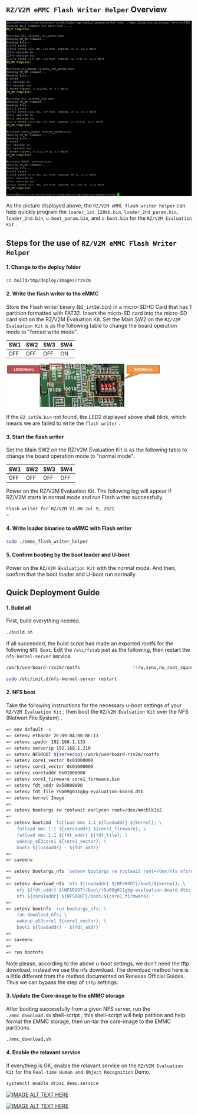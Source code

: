 ## `RZ/V2M eMMC Flash Writer Helper` Overview

<img src="/assets/emmc_flash_writer_helper.png" />

As the picture displayed above, the `RZ/V2M eMMC flash writer helper` can help quickly program the `loader_1st_128kb.bin`, `loader_2nd_param.bin`, `loader_2nd.bin`, `u-boot_param.bin`, and `u-boot.bin` for the `RZ/V2M Evaluation Kit` . 

## Steps for the use of `RZ/V2M eMMC Flash Writer Helper`

#### 1. Change to the deploy folder
```bash
cd build/tmp/deploy/images/rzv2m
```

#### 2. Write the flash writer to the eMMC
Store the Flash writer binary (`B2_intSW.bin`) in a micro-SDHC Card that has 1 partition formatted with FAT32.
Insert the micro-SD card into the micro-SD card slot on the RZ/V2M Evaluation Kit.
Set the Main SW2 on the `RZ/V2M Evaluation Kit` is as the following table to change the board operation mode to "forced write mode".

|  SW1  |  SW2  |  SW3  |  SW4  |
| ----- | ----- | ----- | ----- |
|  OFF  |  OFF  |  OFF  |  ON   |

<img src="/assets/sw2.png" width=420 height=120 /> <P>

If the `B2_intSW.bin` not found, the LED2 displayed above shall blink, which means we are failed to write the `flash writer` . 

#### 3. Start the flash writer
Set the Main SW2 on the RZ/V2M Evaluation Kit is as the following table to change the board operation mode to "normal mode".

|  SW1  |  SW2  |  SW3  |  SW4  |
| ----- | ----- | ----- | ----- |
|  OFF  |  OFF  |  OFF  |  OFF  |

Power on the RZ/V2M Evaluation Kit. The following log will appear if RZ/V2M starts in normal mode and run Flash writer successfully.

```bash
Flash writer for RZ/V2M V1.00 Jul 9, 2021
>
```

#### 4. Write loader binaries to eMMC with Flash writer

```bash
sudo ./emmc_flash_writer_helper
```

#### 5. Confirm booting by the boot loader and U-boot
Power on the `RZ/V2M Evaluation Kit` with the normal mode. And then, confirm that the boot loader and U-boot run normally. 


## Quick Deployment Guide

#### 1. Build all
First, build everything needed. 

```bash
./build.sh
```
If all succeeded, the build script had made an exported rootfs for the following `NFS Boot`. Edit the `/etc/fstab` just as the following, then restart the `nfs-kernel-server` service. 

```bash
/work/userboard-rzv2m/rootfs                    *(rw,sync,no_root_squash,no_subtree_check)
```
```bash
sudo /etc/init.d/nfs-kernel-server restart
```

#### 2. NFS boot

Take the following instructions for the necessary u-boot settings of your `RZ/V2M Evaluation Kit` ; then boot the `RZ/V2M Evaluation Kit` over the NFS (Networt File System) .  

```bash
=> env default -a
=> setenv ethaddr 2E:09:0A:00:BE:11
=> setenv ipaddr 192.168.1.133
=> setenv serverip 192.168.1.210
=> setenv NFSROOT ${serverip}:/work/userboard-rzv2m/rootfs
=> setenv core1_vector 0x01000000
=> setenv core1_vector 0x01000000
=> setenv core1addr 0x01000000
=> setenv core1_firmware core1_firmware.bin
=> setenv fdt_addr 0x58000000
=> setenv fdt_file r9a09g011gbg-evaluation-board.dtb
=> setenv kernel Image
=> 
=> setenv bootargs rw rootwait earlycon root=/dev/mmcblk1p2
=> 
=> setenv bootcmd 'fatload mmc 1:1 ${loadaddr} ${kernel}; \
	fatload mmc 1:1 ${core1addr} ${core1_firmware}; \
	fatload mmc 1:1 ${fdt_addr} ${fdt_file}; \
	wakeup_a53core1 ${core1_vector}; \
	booti ${loadaddr} - ${fdt_addr}'
=> 
=> saveenv
```
```bash
=> setenv bootargs_nfs 'setenv bootargs rw rootwait root=/dev/nfs nfsroot=${NFSROOT},nfsvers=3 ip=dhcp'
=> 
=> setenv download_nfs 'nfs ${loadaddr} ${NFSROOT}/boot/${kernel}; \
	nfs ${fdt_addr} ${NFSROOT}/boot/r9a09g011gbg-evaluation-board.dtb; \
	nfs ${core1addr} ${NFSROOT}/boot/${core1_firmware};'
=> 
=> setenv bootnfs 'run bootargs_nfs; \
	run download_nfs; \
	wakeup_a53core1 ${core1_vector}; \
	booti ${loadaddr} - ${fdt_addr}'
=> 
=> saveenv
=> 
=> run bootnfs
```

Note please, according to the above u-boot settings, we don't need the tftp download, instead we use the nfs download. The download method here is a little different from the method documented on Renesas Official Guides. Thus we can bypass the step of `tftp` settings. 


#### 3. Update the Core-image to the eMMC storage

After booting successfully from a given NFS server, run the `./mmc_download.sh` shell-script ; this shell-script will help patition and help format the EMMC storage, then un-tar the core-image to the EMMC partitions. 

```bash
./mmc_download.sh
```

#### 4. Enable the relavant service

If everything is OK, enable the relavant service on the `RZ/V2M Evaluation Kit` for the `Real-time Human and Object Recognition` Demo.   

```bash
systemctl enable drpai_demo.service
```

[![IMAGE ALT TEXT HERE](https://img.youtube.com/vi/_iFeg2z4lCw/0.jpg)](https://youtu.be/_iFeg2z4lCw)

<P>

[![IMAGE ALT TEXT HERE](https://img.youtube.com/vi/TzaTyqkk9OA/0.jpg)](https://youtu.be/TzaTyqkk9OA)


